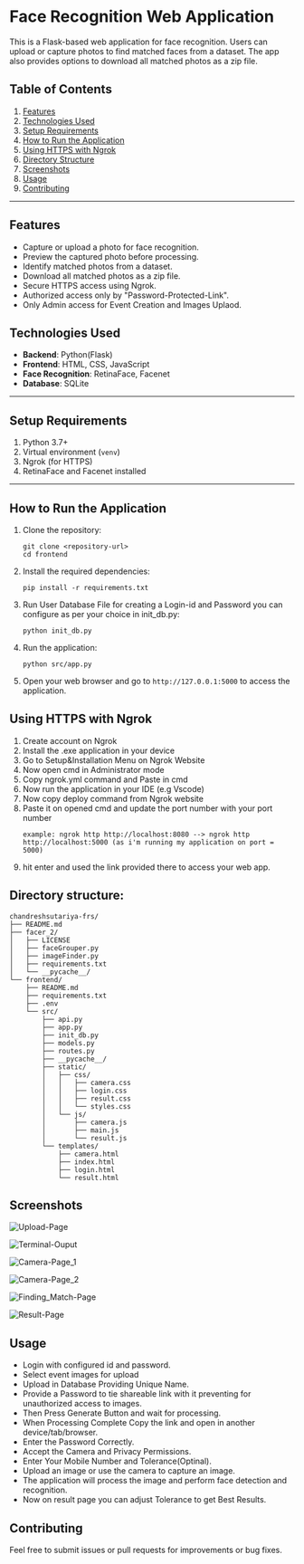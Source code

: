 # Face Recognition Web Application

This is a Flask-based web application for face recognition. Users can upload or capture photos to find matched faces from a dataset. The app also provides options to download all matched photos as a zip file.

## Table of Contents
1. [Features](#features)
2. [Technologies Used](#technologies-used)
3. [Setup Requirements](#setup-requirements)
4. [How to Run the Application](#how-to-run-the-application)
5. [Using HTTPS with Ngrok](#using-https-with-ngrok)
6. [Directory Structure](#directory-structure)
7. [Screenshots](#screenshots)
8. [Usage](#usage)
9. [Contributing](#contributing)

---

## Features
- Capture or upload a photo for face recognition.
- Preview the captured photo before processing.
- Identify matched photos from a dataset.
- Download all matched photos as a zip file.
- Secure HTTPS access using Ngrok.
- Authorized access only by "Password-Protected-Link".
- Only Admin access for Event Creation and Images Uplaod.

## Technologies Used
- **Backend**: Python(Flask)
- **Frontend**: HTML, CSS, JavaScript
- **Face Recognition**: RetinaFace, Facenet
- **Database**: SQLite

---

## Setup Requirements
1. Python 3.7+
2. Virtual environment (`venv`)
3. Ngrok (for HTTPS)
4. RetinaFace and Facenet installed

---

## How to Run the Application

1. Clone the repository:
   ```
   git clone <repository-url>
   cd frontend
   ```

2. Install the required dependencies:
   ```
   pip install -r requirements.txt
   ```

3. Run User Database File for creating a Login-id and Password you can configure as per your choice in init_db.py:
   ```
   python init_db.py
   ```

4. Run the application:
   ```
   python src/app.py
   ```

5. Open your web browser and go to `http://127.0.0.1:5000` to access the application.


## Using HTTPS with Ngrok
1. Create account on Ngrok
2. Install the .exe application in your device
3. Go to Setup&Installation Menu on Ngrok Website
3. Now open cmd in Administrator mode
4. Copy ngrok.yml command and Paste in cmd
5. Now run the application in your IDE (e.g Vscode)
6. Now copy deploy command from Ngrok website
7. Paste it on opened cmd and update the port number with your port number
   ```
   example: ngrok http http://localhost:8080 --> ngrok http http://localhost:5000 (as i'm running my application on port = 5000)
   ```
8. hit enter and used the link provided there to access your web app.

## Directory structure:

    chandreshsutariya-frs/
    ├── README.md
    ├── facer_2/
    │   ├── LICENSE
    │   ├── faceGrouper.py
    │   ├── imageFinder.py
    │   ├── requirements.txt
    │   └── __pycache__/
    └── frontend/
        ├── README.md
        ├── requirements.txt
        ├── .env
        └── src/
            ├── api.py
            ├── app.py
            ├── init_db.py
            ├── models.py
            ├── routes.py
            ├── __pycache__/
            ├── static/
            │   ├── css/
            │   │   ├── camera.css
            │   │   ├── login.css
            │   │   ├── result.css
            │   │   └── styles.css
            │   └── js/
            │       ├── camera.js
            │       ├── main.js
            │       └── result.js
            └── templates/
                ├── camera.html
                ├── index.html
                ├── login.html
                └── result.html

## Screenshots
![Upload-Page](https://github.com/user-attachments/assets/ac963755-8fbb-48ab-aac3-d8127f6c914e)

![Terminal-Ouput](https://github.com/user-attachments/assets/44d0f79a-6359-4661-a76b-fe64071a7c55)

![Camera-Page_1](https://github.com/user-attachments/assets/9fd3488f-e8c7-40c6-bb1c-aa1431aa46ea)

![Camera-Page_2](https://github.com/user-attachments/assets/cc52390d-56cd-47d2-98bf-cebb9f4a4d95)

![Finding_Match-Page](https://github.com/user-attachments/assets/f1e1cfa9-2cc0-40d6-a1ed-9e134e4c6077)

![Result-Page](https://github.com/user-attachments/assets/d618ac11-072c-49a1-bb62-63f269158c80)


## Usage
- Login with configured id and password.
- Select event images for upload
- Upload in Database Providing Unique Name.
- Provide a Password to tie shareable link with it preventing for unauthorized access to images.
- Then Press Generate Button and wait for processing.
- When Processing Complete Copy the link and open in another device/tab/browser.
- Enter the Password Correctly.
- Accept the Camera and Privacy Permissions.
- Enter Your Mobile Number and Tolerance(Optinal).
- Upload an image or use the camera to capture an image.
- The application will process the image and perform face detection and recognition.
- Now on result page you can adjust Tolerance to get Best Results.

## Contributing

Feel free to submit issues or pull requests for improvements or bug fixes.
